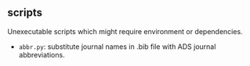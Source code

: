 ## scripts

Unexecutable scripts which might require environment or dependencies.

* `abbr.py`: substitute journal names in .bib file with ADS journal abbreviations.

